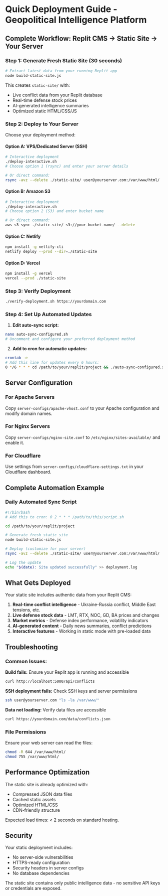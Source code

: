 # Quick Deployment Guide - Geopolitical Intelligence Platform

## Complete Workflow: Replit CMS → Static Site → Your Server

### Step 1: Generate Fresh Static Site (30 seconds)

```bash
# Extract latest data from your running Replit app
node build-static-site.js
```

This creates `static-site/` with:
- Live conflict data from your Replit database
- Real-time defense stock prices
- AI-generated intelligence summaries
- Optimized static HTML/CSS/JS

### Step 2: Deploy to Your Server

Choose your deployment method:

#### Option A: VPS/Dedicated Server (SSH)
```bash
# Interactive deployment
./deploy-interactive.sh
# Choose option 1 (rsync) and enter your server details

# Or direct command:
rsync -avz --delete ./static-site/ user@yourserver.com:/var/www/html/
```

#### Option B: Amazon S3
```bash
# Interactive deployment
./deploy-interactive.sh
# Choose option 2 (S3) and enter bucket name

# Or direct command:
aws s3 sync ./static-site/ s3://your-bucket-name/ --delete
```

#### Option C: Netlify
```bash
npm install -g netlify-cli
netlify deploy --prod --dir=./static-site
```

#### Option D: Vercel
```bash
npm install -g vercel
vercel --prod ./static-site
```

### Step 3: Verify Deployment

```bash
./verify-deployment.sh https://yourdomain.com
```

### Step 4: Set Up Automated Updates

1. **Edit auto-sync script:**
```bash
nano auto-sync-configured.sh
# Uncomment and configure your preferred deployment method
```

2. **Add to cron for automatic updates:**
```bash
crontab -e
# Add this line for updates every 6 hours:
0 */6 * * * cd /path/to/your/replit/project && ./auto-sync-configured.sh
```

## Server Configuration

### For Apache Servers
Copy `server-configs/apache-vhost.conf` to your Apache configuration and modify domain names.

### For Nginx Servers
Copy `server-configs/nginx-site.conf` to `/etc/nginx/sites-available/` and enable it.

### For Cloudflare
Use settings from `server-configs/cloudflare-settings.txt` in your Cloudflare dashboard.

## Complete Automation Example

### Daily Automated Sync Script
```bash
#!/bin/bash
# Add this to cron: 0 2 * * * /path/to/this/script.sh

cd /path/to/your/replit/project

# Generate fresh static site
node build-static-site.js

# Deploy (customize for your server)
rsync -avz --delete ./static-site/ user@yourserver.com:/var/www/html/

# Log the update
echo "$(date): Site updated successfully" >> deployment.log
```

## What Gets Deployed

Your static site includes authentic data from your Replit CMS:

1. **Real-time conflict intelligence** - Ukraine-Russia conflict, Middle East tensions, etc.
2. **Live defense stock data** - LMT, RTX, NOC, GD, BA prices and changes
3. **Market metrics** - Defense index performance, volatility indicators
4. **AI-generated content** - Daily news summaries, conflict predictions
5. **Interactive features** - Working in static mode with pre-loaded data

## Troubleshooting

### Common Issues:

**Build fails:** Ensure your Replit app is running and accessible
```bash
curl http://localhost:5000/api/conflicts
```

**SSH deployment fails:** Check SSH keys and server permissions
```bash
ssh user@yourserver.com "ls -la /var/www/"
```

**Data not loading:** Verify data files are accessible
```bash
curl https://yourdomain.com/data/conflicts.json
```

### File Permissions
Ensure your web server can read the files:
```bash
chmod -R 644 /var/www/html/
chmod 755 /var/www/html/
```

## Performance Optimization

The static site is already optimized with:
- Compressed JSON data files
- Cached static assets
- Optimized HTML/CSS
- CDN-friendly structure

Expected load times: < 2 seconds on standard hosting.

## Security

Your static deployment includes:
- No server-side vulnerabilities
- HTTPS-ready configuration
- Security headers in server configs
- No database dependencies

The static site contains only public intelligence data - no sensitive API keys or credentials are exposed.